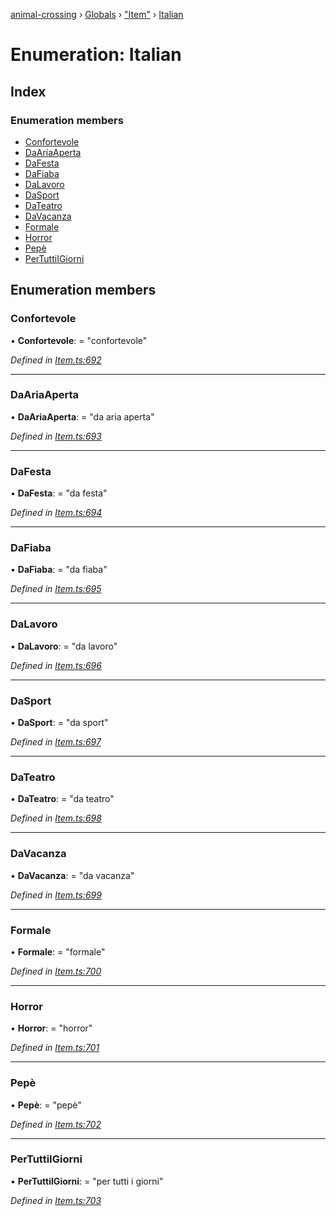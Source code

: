 [animal-crossing](../README.md) › [Globals](../globals.md) › ["Item"](../modules/_item_.md) › [Italian](_item_.italian.md)

# Enumeration: Italian

## Index

### Enumeration members

* [Confortevole](_item_.italian.md#confortevole)
* [DaAriaAperta](_item_.italian.md#daariaaperta)
* [DaFesta](_item_.italian.md#dafesta)
* [DaFiaba](_item_.italian.md#dafiaba)
* [DaLavoro](_item_.italian.md#dalavoro)
* [DaSport](_item_.italian.md#dasport)
* [DaTeatro](_item_.italian.md#dateatro)
* [DaVacanza](_item_.italian.md#davacanza)
* [Formale](_item_.italian.md#formale)
* [Horror](_item_.italian.md#horror)
* [Pepè](_item_.italian.md#pepè)
* [PerTuttiIGiorni](_item_.italian.md#pertuttiigiorni)

## Enumeration members

###  Confortevole

• **Confortevole**: = "confortevole"

*Defined in [Item.ts:692](https://github.com/Norviah/animal-crossing/blob/fbef868/module/types/Item.ts#L692)*

___

###  DaAriaAperta

• **DaAriaAperta**: = "da aria aperta"

*Defined in [Item.ts:693](https://github.com/Norviah/animal-crossing/blob/fbef868/module/types/Item.ts#L693)*

___

###  DaFesta

• **DaFesta**: = "da festa"

*Defined in [Item.ts:694](https://github.com/Norviah/animal-crossing/blob/fbef868/module/types/Item.ts#L694)*

___

###  DaFiaba

• **DaFiaba**: = "da fiaba"

*Defined in [Item.ts:695](https://github.com/Norviah/animal-crossing/blob/fbef868/module/types/Item.ts#L695)*

___

###  DaLavoro

• **DaLavoro**: = "da lavoro"

*Defined in [Item.ts:696](https://github.com/Norviah/animal-crossing/blob/fbef868/module/types/Item.ts#L696)*

___

###  DaSport

• **DaSport**: = "da sport"

*Defined in [Item.ts:697](https://github.com/Norviah/animal-crossing/blob/fbef868/module/types/Item.ts#L697)*

___

###  DaTeatro

• **DaTeatro**: = "da teatro"

*Defined in [Item.ts:698](https://github.com/Norviah/animal-crossing/blob/fbef868/module/types/Item.ts#L698)*

___

###  DaVacanza

• **DaVacanza**: = "da vacanza"

*Defined in [Item.ts:699](https://github.com/Norviah/animal-crossing/blob/fbef868/module/types/Item.ts#L699)*

___

###  Formale

• **Formale**: = "formale"

*Defined in [Item.ts:700](https://github.com/Norviah/animal-crossing/blob/fbef868/module/types/Item.ts#L700)*

___

###  Horror

• **Horror**: = "horror"

*Defined in [Item.ts:701](https://github.com/Norviah/animal-crossing/blob/fbef868/module/types/Item.ts#L701)*

___

###  Pepè

• **Pepè**: = "pepè"

*Defined in [Item.ts:702](https://github.com/Norviah/animal-crossing/blob/fbef868/module/types/Item.ts#L702)*

___

###  PerTuttiIGiorni

• **PerTuttiIGiorni**: = "per tutti i giorni"

*Defined in [Item.ts:703](https://github.com/Norviah/animal-crossing/blob/fbef868/module/types/Item.ts#L703)*
